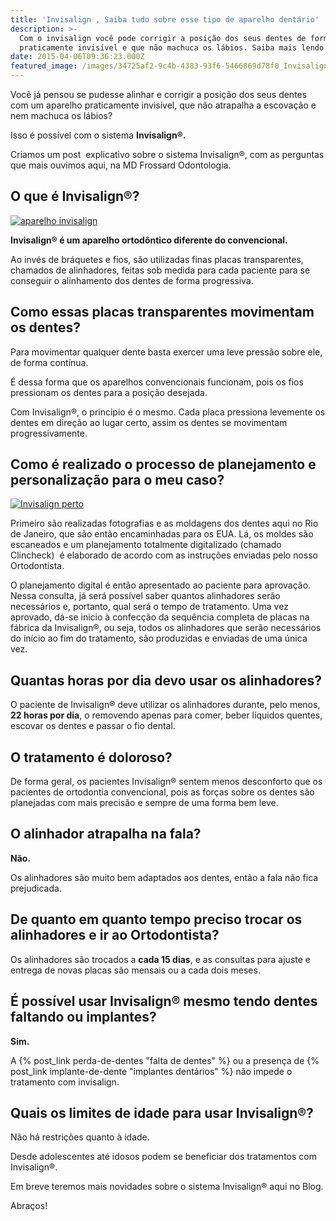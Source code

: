 ```yaml
---
title: 'Invisalign , Saiba tudo sobre esse tipo de aparelho dentário'
description: >-
  Com o invisalign você pode corrigir a posição dos seus dentes de forma
  praticamente invisível e que não machuca os lábios. Saiba mais lendo o texto.
date: 2015-04-06T09:36:23.000Z
featured_image: /images/34725af2-9c4b-4383-93f6-5466869d78f0_Invisalign.jpg
---
```


Você já pensou se pudesse alinhar e corrigir a posição dos seus dentes com um aparelho praticamente invisível, que não atrapalha a escovação e nem machuca os lábios?

Isso é possível com o sistema **Invisalign®.**

Criamos um post  explicativo sobre o sistema Invisalign®, com as perguntas que mais ouvimos aqui, na MD Frossard Odontologia.

O que é Invisalign®?
--------------------

[![aparelho invisalign](/images/uploads/2015/04/aparelho-invisalign-1024x752.jpg)](/images/3716881e-9273-4a78-818c-ed52bc1f697e_aparelho-invisalign.jpg)

**Invisalign® é um aparelho ortodôntico diferente do convencional.**

Ao invés de bráquetes e fios, são utilizadas finas placas transparentes, chamados de alinhadores, feitas sob medida para cada paciente para se conseguir o alinhamento dos dentes de forma progressiva.

Como essas placas transparentes movimentam os dentes?
-----------------------------------------------------

Para movimentar qualquer dente basta exercer uma leve pressão sobre ele, de forma contínua.

É dessa forma que os aparelhos convencionais funcionam, pois os fios pressionam os dentes para a posição desejada.

Com Invisalign®, o principio é o mesmo. Cada placa pressiona levemente os dentes em direção ao lugar certo, assim os dentes se movimentam progressivamente.

Como é realizado o processo de planejamento e personalização para o meu caso?
-----------------------------------------------------------------------------

[![Invisalign perto](/images/422f9ca4-ba04-4e44-9e1d-836096d29554_Invisalign-perto.jpg)](/images/422f9ca4-ba04-4e44-9e1d-836096d29554_Invisalign-perto.jpg)

Primeiro são realizadas fotografias e as moldagens dos dentes aqui no Rio de Janeiro, que são então encaminhadas para os EUA. Lá, os moldes são escaneados e um planejamento totalmente digitalizado (chamado Clincheck)  é elaborado de acordo com as instruções enviadas pelo nosso Ortodontista.

O planejamento digital é então apresentado ao paciente para aprovação. Nessa consulta, já será possível saber quantos alinhadores serão necessários e, portanto, qual será o tempo de tratamento. Uma vez aprovado, dá-se inicio à confecção da sequência completa de placas na fábrica da Invisalign®, ou seja, todos os alinhadores que serão necessários do início ao fim do tratamento, são produzidas e enviadas de uma única vez.

Quantas horas por dia devo usar os alinhadores?
-----------------------------------------------

O paciente de Invisalign® deve utilizar os alinhadores durante, pelo menos, **22 horas por dia**, o removendo apenas para comer, beber líquidos quentes, escovar os dentes e passar o fio dental.

O tratamento é doloroso?
------------------------

De forma geral, os pacientes Invisalign® sentem menos desconforto que os pacientes de ortodontia convencional, pois as forças sobre os dentes são planejadas com mais precisão e sempre de uma forma bem leve.

O alinhador atrapalha na fala?
------------------------------

**Não.**

Os alinhadores são muito bem adaptados aos dentes, então a fala não fica prejudicada.

De quanto em quanto tempo preciso trocar os alinhadores e ir ao Ortodontista?
-----------------------------------------------------------------------------

Os alinhadores são trocados a **cada 15 dias**, e as consultas para ajuste e entrega de novas placas são mensais ou a cada dois meses.

É possível usar Invisalign® mesmo tendo dentes faltando ou implantes?
---------------------------------------------------------------------

**Sim.**

A {% post_link perda-de-dentes "falta de dentes" %} ou a presença de {% post_link implante-de-dente "implantes dentários" %} não impede o tratamento com invisalign.

Quais os limites de idade para usar Invisalign®?
------------------------------------------------

Não há restrições quanto à idade.

Desde adolescentes até idosos podem se beneficiar dos tratamentos com Invisalign®.

Em breve teremos mais novidades sobre o sistema Invisalign® aqui no Blog.

Abraços!
